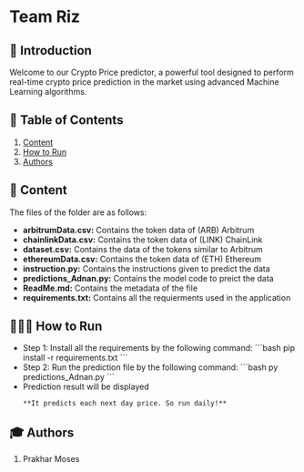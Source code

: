 # Team Riz

## 📖 Introduction

Welcome to our Crypto Price predictor, a powerful tool designed to perform real-time crypto price prediction in the market using advanced Machine Learning algorithms.

## 📝 Table of Contents

1. [Content](#content)
2. [How to Run](#how_to_run)
3. [Authors](#authors)

## 📁 Content

The files of the folder are as follows:
- **arbitrumData.csv:** Contains the token data of (ARB) Arbitrum
- **chainlinkData.csv:** Contains the token data of (LINK) ChainLink
- **dataset.csv:** Contains the data of the tokens similar to Arbitrum
- **ethereumData.csv:** Contains the token data of (ETH) Ethereum
- **instruction.py:** Contains the instructions given to predict the data
- **predictions_Adnan.py:** Contains the model code to preict the data
- **ReadMe.md:** Contains the metadata of the file
- **requirements.txt:** Contains all the requierments used in the application

## 🧑🏽‍💻 How to Run

<ul>
    <li> Step 1: Install all the requirements by the following command:
        ```bash
        pip install -r requirements.txt
        ```
    </li>
    <li> Step 2: Run the prediction file by the following command:
        ```bash
        py predictions_Adnan.py
        ```
    </li>
    <li> Prediction result will be displayed</li>

    **It predicts each next day price. So run daily!**
</ul>

## 🎓 Authors

1. Prakhar Moses